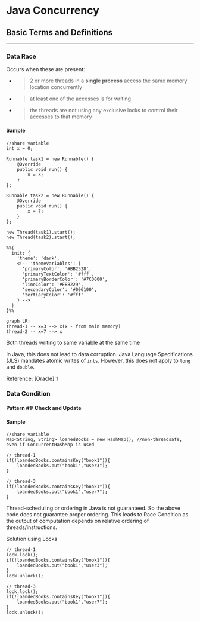 # Java Concurrency

## Basic Terms and Definitions
---
### Data Race 
Occurs when these are present:
- > 2 or more threads in a <strong>single process</strong> access the same memory location concurrently
- > at least one of the accesses is for writing
- > the threads are not using any exclusive locks to control their accesses to that memory

#### Sample

```
//share variable
int x = 0;

Runnable task1 = new Runnable() {
    @Override
    public void run() {
        x = 3;
    }
};

Runnable task2 = new Runnable() {
    @Override
    public void run() {
        x = 7;
    }
};

new Thread(task1).start();
new Thread(task2).start();
```

```mermaid
%%{
  init: {
    'theme': 'dark',
    <!-- 'themeVariables': {
      'primaryColor': '#BB2528',
      'primaryTextColor': '#fff',
      'primaryBorderColor': '#7C0000',
      'lineColor': '#F8B229',
      'secondaryColor': '#006100',
      'tertiaryColor': '#fff'
    } -->
  }
}%%

graph LR;
thread-1 -- x=3 --> x(x - from main memory)
thread-2 -- x=7 --> x

```
Both threads writing to same variable at the same time

In Java, this does not lead to data corruption. Java Language Specifications (JLS) mandates atomic writes of `ints`. However, this does not apply to `long` and `double`.

Reference: [Oracle] [1]




### Data Condition

#### Pattern #1:  Check and Update
#### Sample

```
//share variable
Map<String, String> loanedBooks = new HashMap(); //non-threadsafe, even if ConcurrentHashMap is used

// thread-1
if(!loandedBooks.containsKey("book1")){
    loandedBooks.put("book1","user3");
}

// thread-3
if(!loandedBooks.containsKey("book1")){
    loandedBooks.put("book1","user7");
}

```
Thread-scheduling or ordering in Java is not guaranteed. So the above code does not guarantee proper ordering. This leads to Race Condition as the output of computation depends on relative ordering of threads/instructions.

Solution using Locks

```
// thread-1
lock.lock();
if(!loandedBooks.containsKey("book1")){
    loandedBooks.put("book1","user3");
}
lock.unlock();

// thread-3
lock.lock();
if(!loandedBooks.containsKey("book1")){
    loandedBooks.put("book1","user7");
}
lock.unlock();

```

[1]: https://docs.oracle.com/cd/E19205-01/820-0619/geojs/index.html 
